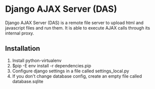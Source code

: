 Django AJAX Server (DAS)
========================

Django AJAX Server (DAS) is a remote file server to upload html and javascript files and run them. It is able to execute AJAX calls through its internal proxy.

Installation
------------

1. Install python-virtualenv
2. $pip -E env install -r dependencies.pip
3. Configure django settings in a file called settings_local.py
4. If you don't change database config, create an empty file called database.sqlite
